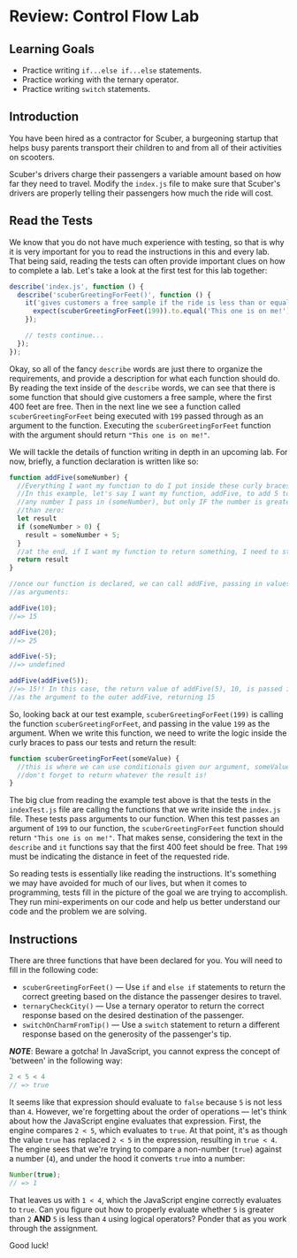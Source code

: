 # Review: Control Flow Lab

## Learning Goals 

* Practice writing `if...else if...else` statements.
* Practice working with the ternary operator.
* Practice writing `switch` statements.

## Introduction

You have been hired as a contractor for Scuber, a burgeoning startup that helps
busy parents transport their children to and from all of their activities on
scooters.

Scuber's drivers charge their passengers a variable amount based on how far
they need to travel. Modify the `index.js` file to make sure that Scuber's drivers
are properly telling their passengers how much the ride will cost.

## Read the Tests

We know that you do not have much experience with testing, so that is why it is
very important for you to read the instructions in this and every lab. That
being said, reading the tests can often provide important clues on how to
complete a lab. Let's take a look at the first test for this lab together:

```js
describe('index.js', function () {
  describe('scuberGreetingForFeet()', function () {
    it('gives customers a free sample if the ride is less than or equal to 400 feet', function () {
      expect(scuberGreetingForFeet(199)).to.equal('This one is on me!');
    });

    // tests continue...
  });
});
```

Okay, so all of the fancy `describe` words are just there to organize the
requirements, and provide a description for what each function should do. By
reading the text inside of the `describe` words, we can see that there is some
function that should give customers a free sample, where the first 400 feet are
free. Then in the next line we see a function called `scuberGreetingForFeet`
being executed with `199` passed through as an argument to the function.
Executing the `scuberGreetingForFeet` function with the argument should return
`"This one is on me!"`.

We will tackle the details of function writing in depth in an upcoming lab. For 
now, briefly, a function declaration is written like so:

```js
function addFive(someNumber) {
  //Everything I want my function to do I put inside these curly braces
  //In this example, let's say I want my function, addFive, to add 5 to
  //any number I pass in (someNumber), but only IF the number is greater
  //than zero:
  let result
  if (someNumber > 0) {
    result = someNumber + 5;
  }
  //at the end, if I want my function to return something, I need to state it:
  return result
}

//once our function is declared, we can call addFive, passing in values 
//as arguments:

addFive(10);
//=> 15

addFive(20);
//=> 25

addFive(-5);
//=> undefined

addFive(addFive(5));
//=> 15!! In this case, the return value of addFive(5), 10, is passed in 
//as the argument to the outer addFive, returning 15
```

So, looking back at our test example, `scuberGreetingForFeet(199)` is calling
the function `scuberGreetingForFeet`, and passing in the value `199` as the
argument.  When we write this function, we need to write the logic inside the
curly braces to pass our tests and return the result:

```js
function scuberGreetingForFeet(someValue) {
  //this is where we can use conditionals given our argument, someValue
  //don't forget to return whatever the result is!
}
```

The big clue from reading the example test above is that the tests in the
`indexTest.js` file are calling the functions that we write inside the
`index.js` file. These tests pass arguments to our function. When this test
passes an argument of `199` to our function, the `scuberGreetingForFeet`
function should return `"This one is on me!"`. That makes sense, considering
the text in the `describe` and `it` functions say that the first 400 feet
should be free. That `199` must be indicating the distance in feet of the
requested ride.

So reading tests is essentially like reading the instructions. It's something
we may have avoided for much of our lives, but when it comes to programming,
tests fill in the picture of the goal we are trying to accomplish. They run
mini-experiments on our code and help us better understand our code and the
problem we are solving.

## Instructions

There are three functions that have been declared for you. You will need to fill in the following code:

* `scuberGreetingForFeet()` — Use `if` and `else if` statements to return the
correct greeting based on the distance the passenger desires to travel.
* `ternaryCheckCity()` — Use a ternary operator to return the correct response
based on the desired destination of the passenger.
* `switchOnCharmFromTip()` — Use a `switch` statement to return a different
response based on the generosity of the passenger's tip.

***NOTE***: Beware a gotcha! In JavaScript, you cannot express the concept of
'between' in the following way:

```js
2 < 5 < 4
// => true
```

It seems like that expression should evaluate to `false` because `5` is not less
than `4`. However, we're forgetting about the order of operations — let's
think about how the JavaScript engine evaluates that expression. First, the
engine compares `2 < 5`, which evaluates to `true`. At that point, it's as
though the value `true` has replaced `2 < 5` in the expression, resulting in
`true < 4`. The engine sees that we're trying to compare a non-number (`true`)
against a number (`4`), and under the hood it converts `true` into a number:

```js
Number(true);
// => 1
```

That leaves us with `1 < 4`, which the JavaScript engine correctly evaluates to
`true`. Can you figure out how to properly evaluate whether `5` is greater than
`2` **AND** `5` is less than `4` using logical operators? Ponder that as you work
through the assignment.

Good luck!
